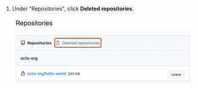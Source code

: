 1. Under "Repositories", click **Deleted repositories**.
   
   ![Screenshot of the "Repositories" settings page. Above a list of repositories, a link in gray text, labeled "Deleted repositories," is outlined in orange.](/assets/images/help/settings/deleted-repos.png)
